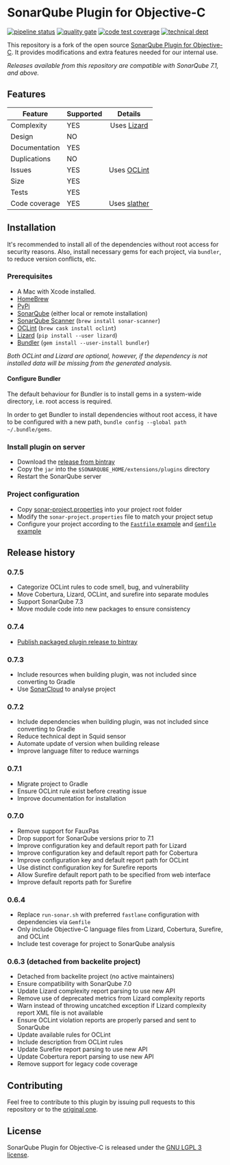 # SonarQube Plugin for Objective-C

[![pipeline status](https://gitlab.com/raatiniemi/sonar-objective-c/badges/master/pipeline.svg)](https://gitlab.com/raatiniemi/sonar-objective-c/commits/master)
[![quality gate](https://sonarcloud.io/api/project_badges/measure?project=me.raatiniemi.sonar%3Aobjectivec&metric=alert_status)](https://sonarcloud.io/dashboard?id=me.raatiniemi.sonarqube%3Aobjective-c)
[![code test coverage](https://sonarcloud.io/api/project_badges/measure?project=me.raatiniemi.sonar%3Aobjectivec&metric=coverage)](https://sonarcloud.io/dashboard?id=me.raatiniemi.sonarqube%3Aobjective-c)
[![technical dept](https://sonarcloud.io/api/project_badges/measure?project=me.raatiniemi.sonar%3Aobjectivec&metric=sqale_index)](https://sonarcloud.io/dashboard?id=me.raatiniemi.sonarqube%3Aobjective-c)

This repository is a fork of the open source [SonarQube Plugin for Objective-C](https://github.com/Backelite/sonar-objective-c). It provides modifications and extra features needed for our internal use.

*Releases available from this repository are compatible with SonarQube 7.1, and above.*

## Features

| Feature | Supported | Details |
|---|---|:---:|
| Complexity | YES | Uses [Lizard](https://github.com/terryyin/lizard) |
| Design | NO | |
| Documentation | YES | |
| Duplications | NO | |
| Issues | YES | Uses [OCLint](http://docs.oclint.org/en/dev/intro/installation.html) |
| Size | YES | |
| Tests | YES | |
| Code coverage | YES | Uses [slather](https://github.com/SlatherOrg/slather) |

## Installation

It's recommended to install all of the dependencies without root access for
security reasons. Also, install necessary gems for each project, via `bundler`,
to reduce version conflicts, etc.

### Prerequisites

* A Mac with Xcode installed.
* [HomeBrew](http://brew.sh)
* [PyPi](https://pypi.org/)
* [SonarQube](https://www.sonarqube.org/) (either local or remote installation)
* [SonarQube Scanner](https://docs.sonarqube.org/display/SCAN/Analyzing+with+SonarQube+Scanner)
  (`brew install sonar-scanner`)
* [OCLint](http://oclint.org/) (`brew cask install oclint`)
* [Lizard](https://github.com/terryyin/lizard) (`pip install --user lizard`)
* [Bundler](https://bundler.io/) (`gem install --user-install bundler`)

*Both OCLint and Lizard are optional, however, if the dependency is not
installed data will be missing from the generated analysis.*

#### Configure Bundler

The default behaviour for Bundler is to install gems in a system-wide directory,
i.e. root access is required.

In order to get Bundler to install dependencies without root access, it have to
be configured with a new path, `bundle config --global path ~/.bundle/gems`.

### Install plugin on server
* Download the [release from bintray](https://bintray.com/raatiniemi/sonar-objective-c-plugin)
* Copy the `jar` into the `$SONARQUBE_HOME/extensions/plugins` directory
* Restart the SonarQube server

### Project configuration
* Copy [sonar-project.properties](sample/sonar-project.properties) into your project root folder
* Modify the `sonar-project.properties` file to match your project setup
* Configure your project according to the [`Fastfile` example](sample/Fastfile) and [`Gemfile` example](sample/Gemfile)

## Release history

### 0.7.5
* Categorize OCLint rules to code smell, bug, and vulnerability
* Move Cobertura, Lizard, OCLint, and surefire into separate modules
* Support SonarQube 7.3
* Move module code into new packages to ensure consistency

### 0.7.4
* [Publish packaged plugin release to bintray](https://bintray.com/raatiniemi/sonar-objective-c-plugin)

### 0.7.3
* Include resources when building plugin, was not included since converting to Gradle
* Use [SonarCloud](https://sonarcloud.io) to analyse project

### 0.7.2
* Include dependencies when building plugin, was not included since converting to Gradle
* Reduce technical dept in Squid sensor
* Automate update of version when building release
* Improve language filter to reduce warnings

### 0.7.1
* Migrate project to Gradle
* Ensure OCLint rule exist before creating issue
* Improve documentation for installation

### 0.7.0
* Remove support for FauxPas
* Drop support for SonarQube versions prior to 7.1
* Improve configuration key and default report path for Lizard
* Improve configuration key and default report path for Cobertura
* Improve configuration key and default report path for OCLint
* Use distinct configuration key for Surefire reports
* Allow Surefire default report path to be specified from web interface
* Improve default reports path for Surefire

### 0.6.4
* Replace `run-sonar.sh` with preferred `fastlane` configuration with dependencies via `Gemfile`
* Only include Objective-C language files from Lizard, Cobertura, Surefire, and OCLint
* Include test coverage for project to SonarQube analysis

### 0.6.3 (detached from backelite project)
* Detached from backelite project (no active maintainers)
* Ensure compatibility with SonarQube 7.0
* Update Lizard complexity report parsing to use new API
* Remove use of deprecated metrics from Lizard complexity reports
* Warn instead of throwing uncatched exception if Lizard complexity report XML
  file is not available
* Ensure OCLint violation reports are properly parsed and sent to SonarQube
* Update available rules for OCLint
* Include description from OCLint rules
* Update Surefire report parsing to use new API
* Update Cobertura report parsing to use new API
* Remove support for legacy code coverage

## Contributing

Feel free to contribute to this plugin by issuing pull requests to this repository or to the [original one](https://github.com/Backelite/sonar-objective-c).

## License

SonarQube Plugin for Objective-C is released under the [GNU LGPL 3 license](http://www.gnu.org/licenses/lgpl.txt).
